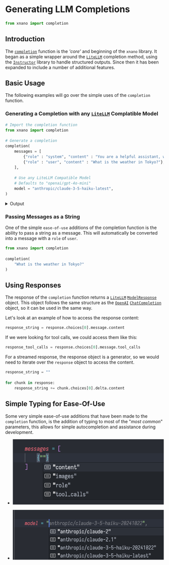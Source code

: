 # **Generating LLM Completions**

```python
from xnano import completion
```

## **Introduction**

The [`completion`](#) function is the _'core'_ and beginning of the `xnano` library. It began as a simple wrapper around the [`LiteLLM`](https://github.com/BerriAI/litellm) completion method, using the [`Instructor`](https://github.com/jxnl/instructor) library to handle structured outputs. Since then it has been expanded to include a number of additional features.

## **Basic Usage**

The following examples will go over the simple uses of the `completion` function.

### __Generating a Completion with any [`LiteLLM`](https://github.com/BerriAI/litellm) Complatible Model__

```python
# Import the completion function
from xnano import completion

# Generate a completion
completion(
    messages = [
        {"role" : "system", "content" : "You are a helpful assistant, who only speaks in haiku."},
        {"role" : "user", "content" : "What is the weather in Tokyo?"},
    ],
    
    # Use any LiteLLM Compatible Model
    # Defaults to "openai/gpt-4o-mini"
    model = "anthropic/claude-3-5-haiku-latest",
)
```

<details>
    <summary>Output</summary>

```bash
ModelResponse(
    id='chatcmpl-cd564d79-78d8-417f-a22e-7ac50f7a2852',
    created=1732701410,
    model='claude-3-5-haiku-latest',
    object='chat.completion',
    system_fingerprint=None,
    choices=[
        Choices(
            finish_reason='stop',
            index=0,
            message=Message(
                content="Soft cherry blossoms\nWhisper of spring's gentle breath\nTokyo skies shine",
                role='assistant',
                tool_calls=None,
                function_call=None
            )
        )
    ],
    usage=Usage(
        completion_tokens=23,
        prompt_tokens=27,
        total_tokens=50,
        completion_tokens_details=None,
        prompt_tokens_details=PromptTokensDetailsWrapper(audio_tokens=None, cached_tokens=0, text_tokens=None, image_tokens=None),
        cache_creation_input_tokens=0,
        cache_read_input_tokens=0
    )
)
```
</details>

### __Passing Messages as a String__

One of the simple `ease-of-use` additions of the completion function is the ability to pass a string as a message. This will automatically be converted into a message with a `role` of `user`.

```python
from xnano import completion

completion(
    "What is the weather in Tokyo?"
)
```

## __Using Responses__

The response of the `completion` function returns a [`LiteLLM`](https://github.com/BerriAI/litellm) [`ModelResponse`](https://github.com/BerriAI/litellm/blob/main/litellm/types/utils.py) object. This object follows the same structure as the [`OpenAI`](#) [`ChatCompletion`](#) object, so it can be used in the same way.

Let's look at an example of how to access the response content:

```python
response_string = response.choices[0].message.content
```

If we were looking for tool calls, we could access them like this:

```python
response_tool_calls = response.choices[0].message.tool_calls
```

For a streamed response, the response object is a generator, so we would need to iterate over the `response` object to access the content.

```python
response_string = ""

for chunk in response:
    response_string += chunk.choices[0].delta.content
```

## __Simple Typing for Ease-Of-Use__

Some very simple ease-of-use additions that have been made to the `completion` function, is the addition of typing to most of the "_most common_" parameters, this allows for simple autocompletion and assistance during development.

<div class="grid cards" markdown>

- ![Example 1](../images/generating-completions-ease-of-use-1.png)

- ![Example 2](../images/generating-completions-ease-of-use-2.png)

</div>